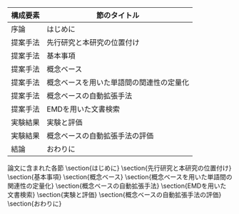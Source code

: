 構成要素 | 節のタイトル
 --- | --- 
序論 | はじめに
提案手法 | 先行研究と本研究の位置付け
提案手法 | 基本事項
提案手法 | 概念ベース
提案手法 | 概念ベースを用いた単語間の関連性の定量化
提案手法 | 概念ベースの自動拡張手法
提案手法 | EMDを用いた文書検索
実験結果 | 実験と評価
実験結果 | 概念ベースの自動拡張手法の評価
結論 | おわりに

論文に含まれた各節
\section{はじめに}
\section{先行研究と本研究の位置付け}
\section{基本事項}
\section{概念ベース}
\section{概念ベースを用いた単語間の関連性の定量化}
\section{概念ベースの自動拡張手法}
\section{EMDを用いた文書検索}
\section{実験と評価}
\section{概念ベースの自動拡張手法の評価}
\section{おわりに}
